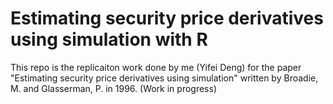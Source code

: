 # Estimating security price derivatives using simulation with R

This repo is the replicaiton work done by me (Yifei Deng) for the paper "Estimating security price derivatives using simulation" written by Broadie, M. and Glasserman, P. in 1996.  (Work in progress)

